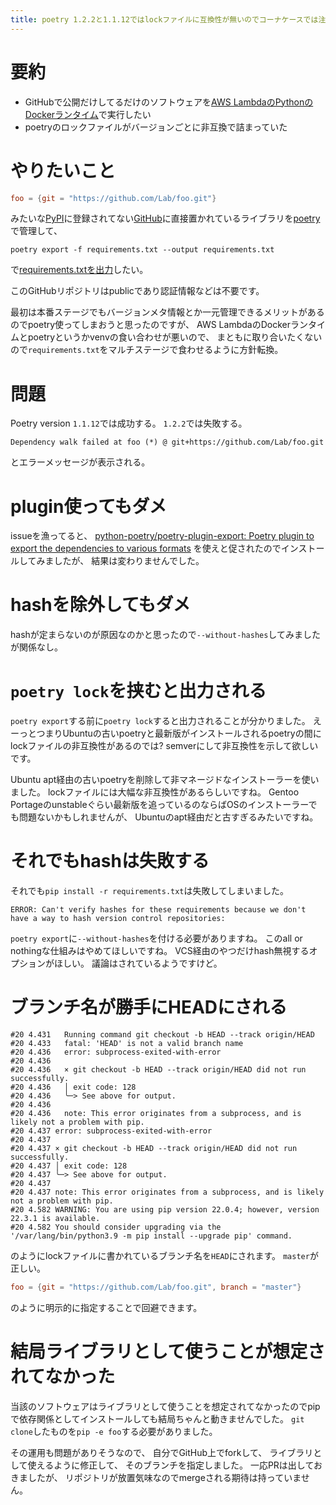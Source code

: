 ```yaml
---
title: poetry 1.2.2と1.1.12ではlockファイルに互換性が無いのでコーナケースでは注意が必要
---
```


# 要約

* GitHubで公開だけしてるだけのソフトウェアを[AWS LambdaのPythonのDockerランタイム](https://docs.aws.amazon.com/ja_jp/lambda/latest/dg/python-image.html#python-image-instructions)で実行したい
* poetryのロックファイルがバージョンごとに非互換で詰まっていた

# やりたいこと

~~~toml
foo = {git = "https://github.com/Lab/foo.git"}
~~~

みたいな[PyPI](https://pypi.org/)に登録されてない[GitHub](https://github.com/)に直接置かれているライブラリを[poetry](https://python-poetry.org/)で管理して、

~~~console
poetry export -f requirements.txt --output requirements.txt
~~~

で[requirements.txtを出力](https://cocoatomo.github.io/poetry-ja/cli/#export)したい。

このGitHubリポジトリはpublicであり認証情報などは不要です。

最初は本番ステージでもバージョンメタ情報とか一元管理できるメリットがあるのでpoetry使ってしまおうと思ったのですが、
AWS LambdaのDockerランタイムとpoetryというかvenvの食い合わせが悪いので、
まともに取り合いたくないので`requirements.txt`をマルチステージで食わせるように方針転換。

# 問題

Poetry version `1.1.12`では成功する。
`1.2.2`では失敗する。

~~~
Dependency walk failed at foo (*) @ git+https://github.com/Lab/foo.git
~~~

とエラーメッセージが表示される。

# plugin使ってもダメ

issueを漁ってると、
[python-poetry/poetry-plugin-export: Poetry plugin to export the dependencies to various formats](https://github.com/python-poetry/poetry-plugin-export)
を使えと促されたのでインストールしてみましたが、
結果は変わりませんでした。

# hashを除外してもダメ

hashが定まらないのが原因なのかと思ったので`--without-hashes`してみましたが関係なし。

# `poetry lock`を挟むと出力される

`poetry export`する前に`poetry lock`すると出力されることが分かりました。
えーっとつまりUbuntuの古いpoetryと最新版がインストールされるpoetryの間にlockファイルの非互換性があるのでは?
semverにして非互換性を示して欲しいです。

Ubuntu apt経由の古いpoetryを削除して非マネージドなインストーラーを使いました。
lockファイルには大幅な非互換性があるらしいですね。
Gentoo Portageのunstableぐらい最新版を追っているのならばOSのインストーラーでも問題ないかもしれませんが、
Ubuntuのapt経由だと古すぎるみたいですね。

# それでもhashは失敗する

それでも`pip install -r requirements.txt`は失敗してしまいました。

~~~text
ERROR: Can't verify hashes for these requirements because we don't have a way to hash version control repositories:
~~~

`poetry export`に`--without-hashes`を付ける必要がありますね。
このall or nothingな仕組みはやめてほしいですね。
VCS経由のやつだけhash無視するオプションがほしい。
議論はされているようですけど。

# ブランチ名が勝手にHEADにされる

~~~
#20 4.431   Running command git checkout -b HEAD --track origin/HEAD
#20 4.433   fatal: 'HEAD' is not a valid branch name
#20 4.436   error: subprocess-exited-with-error
#20 4.436
#20 4.436   × git checkout -b HEAD --track origin/HEAD did not run successfully.
#20 4.436   │ exit code: 128
#20 4.436   ╰─> See above for output.
#20 4.436
#20 4.436   note: This error originates from a subprocess, and is likely not a problem with pip.
#20 4.437 error: subprocess-exited-with-error
#20 4.437
#20 4.437 × git checkout -b HEAD --track origin/HEAD did not run successfully.
#20 4.437 │ exit code: 128
#20 4.437 ╰─> See above for output.
#20 4.437
#20 4.437 note: This error originates from a subprocess, and is likely not a problem with pip.
#20 4.582 WARNING: You are using pip version 22.0.4; however, version 22.3.1 is available.
#20 4.582 You should consider upgrading via the '/var/lang/bin/python3.9 -m pip install --upgrade pip' command.
~~~

のようにlockファイルに書かれているブランチ名を`HEAD`にされます。
`master`が正しい。

~~~toml
foo = {git = "https://github.com/Lab/foo.git", branch = "master"}
~~~

のように明示的に指定することで回避できます。

# 結局ライブラリとして使うことが想定されてなかった

当該のソフトウェアはライブラリとして使うことを想定されてなかったのでpipで依存関係としてインストールしても結局ちゃんと動きませんでした。
`git clone`したものを`pip -e foo`する必要がありました。

その運用も問題がありそうなので、
自分でGitHub上でforkして、
ライブラリとして使えるように修正して、
そのブランチを指定しました。
一応PRは出しておきましたが、
リポジトリが放置気味なのでmergeされる期待は持っていません。
